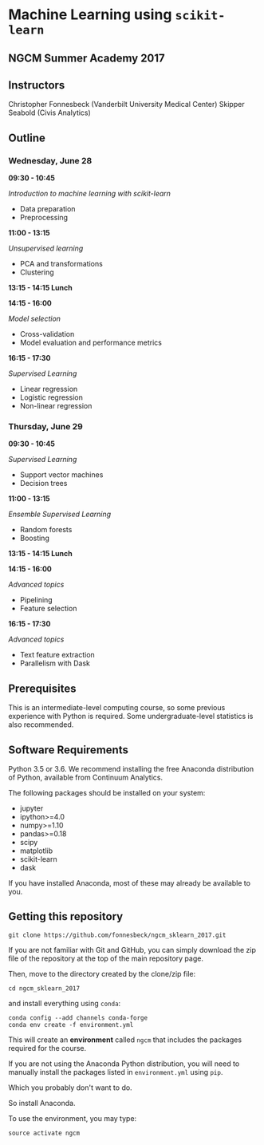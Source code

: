 # Machine Learning using `scikit-learn`

## NGCM Summer Academy 2017



## Instructors

Christopher Fonnesbeck (Vanderbilt University Medical Center) 
Skipper Seabold (Civis Analytics)

## Outline

### Wednesday, June 28

**09:30 - 10:45**

*Introduction to machine learning with scikit-learn*

- Data preparation
- Preprocessing


**11:00 - 13:15**

*Unsupervised learning*

- PCA and transformations
- Clustering


**13:15 - 14:15 Lunch**

**14:15 - 16:00**

*Model selection*

- Cross-validation
- Model evaluation and performance metrics


**16:15 - 17:30**

*Supervised Learning*

- Linear regression
- Logistic regression
- Non-linear regression

### Thursday, June 29

**09:30 - 10:45**

*Supervised Learning*

- Support vector machines
- Decision trees

**11:00 - 13:15**

*Ensemble Supervised Learning*

- Random forests
- Boosting

**13:15 - 14:15 Lunch**

**14:15 - 16:00**

*Advanced topics*

- Pipelining
- Feature selection


**16:15 - 17:30**

*Advanced topics*

- Text feature extraction
- Parallelism with Dask


## Prerequisites

This is an intermediate-level computing course, so some previous experience with Python is required. Some undergraduate-level statistics is also recommended.

## Software Requirements

Python 3.5 or 3.6. We recommend installing the free Anaconda distribution of Python, available from Continuum Analytics.

The following packages should be installed on your system:

- jupyter
- ipython>=4.0
- numpy>=1.10
- pandas>=0.18
- scipy
- matplotlib
- scikit-learn
- dask

If you have installed Anaconda, most of these may already be available to you.

## Getting this repository

    git clone https://github.com/fonnesbeck/ngcm_sklearn_2017.git

If you are not familiar with Git and GitHub, you can simply download the zip file of the repository at the top of the main repository page.

Then, move to the directory created by the clone/zip file:

    cd ngcm_sklearn_2017

and install everything using `conda`:

    conda config --add channels conda-forge
    conda env create -f environment.yml
    
This will create an **environment** called `ngcm` that includes the packages required for the course.    
    
If you are not using the Anaconda Python distribution, you will need to manually install the packages listed in `environment.yml` using `pip`.

Which you probably don't want to do.

So install Anaconda.

To use the environment, you may type:

    source activate ngcm
